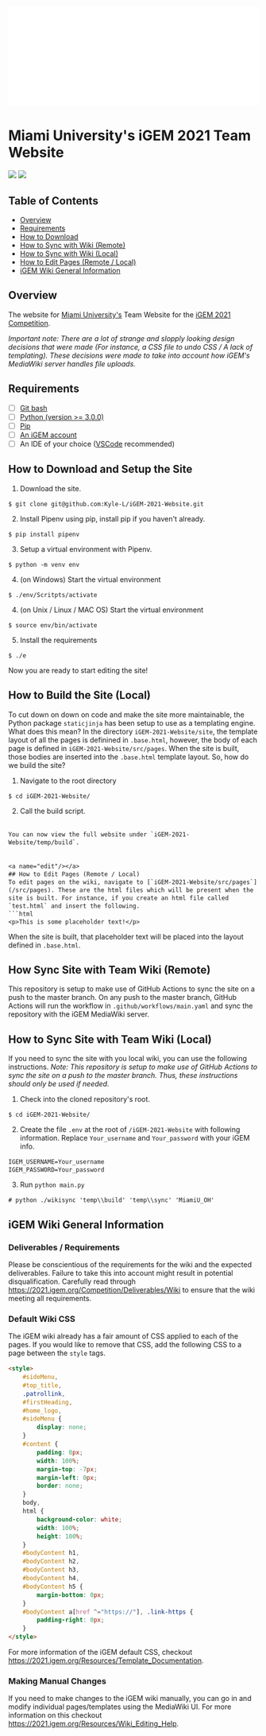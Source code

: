 ![Logo animation](https://github.com/Kyle-L/iGEM-2021-Website/blob/main/src/assets/images/logo.gif?raw=true)
# Miami University's iGEM 2021 Team Website
![](https://img.shields.io/badge/-Website%20Under%20construction-orange)
![](https://img.shields.io/github/repo-size/Kyle-L/iGEM-2021-Website)

## Table of Contents
- [Overview](#overview)
- [Requirements](#reqs)
- [How to Download](#download)
- [How to Sync with Wiki (Remote)](#wikisync-setup)
- [How to Sync with Wiki (Local)](#wikisync-local-setup)
- [How to Edit Pages (Remote / Local)](#edit)
- [iGEM Wiki General Information](#igem)


<a name="overview"/></a>
## Overview
The website for [Miami University's](https://miamioh.edu/) Team Website for the [iGEM 2021 Competition](https://2021.igem.org/Main_Page).

*Important note: There are a lot of strange and slopply looking design decisions that were made (For instance, a CSS file to undo CSS / A lack of templating). These decisions were made to take into account how iGEM's MediaWiki server handles file uploads.*


<a name="reqs"/></a>
## Requirements
- [ ] [Git bash](https://git-scm.com/downloads)
- [ ] [Python (version >= 3.0.0)](https://www.python.org/)
- [ ] [Pip](https://pypi.org/project/pip/)
- [ ] [An iGEM account](igem.org)
- [ ] An IDE of your choice ([VSCode](https://code.visualstudio.com/) recommended)

<a name="download"/></a>
## How to Download and Setup the Site

1. Download the site.
```
$ git clone git@github.com:Kyle-L/iGEM-2021-Website.git
```
2. Install Pipenv using pip, install pip if you haven't already.
```
$ pip install pipenv
```

3. Setup a virtual environment with Pipenv.
```
$ python -m venv env
```

4. (on Windows) Start the virtual environment
```
$ ./env/Scritpts/activate
```

4. (on Unix / Linux / MAC OS) Start the virtual environment
```
$ source env/bin/activate
```

5. Install the requirements
```
$ ./e
```
Now you are ready to start editing the site!


<a name="build"/></a>
## How to Build the Site (Local)
To cut down on down on code and make the site more maintainable, the Python package `staticjinja` has been setup to use as a templating engine. What does this mean? In the directory `iGEM-2021-Website/site`, the template layout of all the pages is definined in `.base.html`, however, the body of each page is defined in `iGEM-2021-Website/src/pages`. When the site is built, those bodies are inserted into the `.base.html` template layout. So, how do we build the site?

1. Navigate to the root directory
```
$ cd iGEM-2021-Website/
```
2. Call the build script.

```

You can now view the full website under `iGEM-2021-Website/temp/build`.


<a name="edit"/></a>
## How to Edit Pages (Remote / Local)
To edit pages on the wiki, navigate to [`iGEM-2021-Website/src/pages`](/src/pages). These are the html files which will be present when the site is built. For instance, if you create an html file called `test.html` and insert the following.
```html
<p>This is some placeholder text!</p>
```
When the site is built, that placeholder text will be placed into the layout defined in `.base.html`.


<a name="wikisync-setup"/></a>
## How Sync Site with Team Wiki (Remote)
This repository is setup to make use of GitHub Actions to sync the site on a push to the master branch.
On any push to the master branch, GitHub Actions will run the workflow in `.github/workflows/main.yaml` and sync the repository with the iGEM MediaWiki server.


<a name="wikisync-local-setup"/></a>
## How to Sync Site with Team Wiki (Local)
If you need to sync the site with you local wiki, you can use the following instructions.
*Note: This repository is setup to make use of GitHub Actions to sync the site on a push to the master branch. Thus, these instructions should only be used if needed.*

1. Check into the cloned repository's root.
```
$ cd iGEM-2021-Website/
```

2. Create the file `.env` at the root of `/iGEM-2021-Website` with following information. Replace `Your_username` and `Your_password` with your iGEM info.
```
IGEM_USERNAME=Your_username
IGEM_PASSWORD=Your_password
```

3. Run `python main.py`
```
# python ./wikisync 'temp\\build' 'temp\\sync' 'MiamiU_OH'
```


<a name="igem"/></a>
## iGEM Wiki General Information

### Deliverables / Requirements
Please be conscientious of the requirements for the wiki and the expected deliverables. Failure to take this into account might result in potential disqualification. Carefully read through https://2021.igem.org/Competition/Deliverables/Wiki to ensure that the wiki meeting all requirements.

### Default Wiki CSS
The iGEM wiki already has a fair amount of CSS applied to each of the pages. If you would like to remove that CSS, add the following CSS to a page between the `style` tags.
```html
<style> 
    #sideMenu,
    #top_title,
    .patrollink,
    #firstHeading,
    #home_logo,
    #sideMenu {
        display: none;
    }
    #content {
        padding: 0px;
        width: 100%;
        margin-top: -7px;
        margin-left: 0px;
        border: none;
    }
    body,
    html {
        background-color: white;
        width: 100%;
        height: 100%;
    }
    #bodyContent h1,
    #bodyContent h2,
    #bodyContent h3,
    #bodyContent h4,
    #bodyContent h5 {
        margin-bottom: 0px;
    }
    #bodyContent a[href ^="https://"], .link-https {
        padding-right: 0px;
    }
</style>
```
For more information of the iGEM default CSS, checkout https://2021.igem.org/Resources/Template_Documentation.

### Making Manual Changes
If you need to make changes to the iGEM wiki manually, you can go in and modify individual pages/templates using the MediaWiki UI. For more information on this checkout https://2021.igem.org/Resources/Wiki_Editing_Help.
